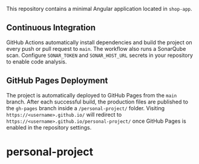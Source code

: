 This repository contains a minimal Angular application located in `shop-app`.

## Continuous Integration

GitHub Actions automatically install dependencies and build the project on every
 push or pull request to `main`. The workflow also runs a SonarQube scan.
Configure `SONAR_TOKEN` and `SONAR_HOST_URL` secrets in your repository to
enable code analysis.

## GitHub Pages Deployment

The project is automatically deployed to GitHub Pages from the `main` branch.
After each successful build, the production files are published to the
`gh-pages` branch inside a `/personal-project/` folder. Visiting
`https://<username>.github.io/` will redirect to
`https://<username>.github.io/personal-project/` once GitHub Pages is enabled in
the repository settings.

# personal-project
